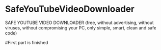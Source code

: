 # SafeYouTubeVideoDownloader

SAFE YOUTUBE VIDEO DOWNLOADER (free, without advertising, without viruses, without compromising your PC, only simple, smart, clean and safe code)

#First part is finished

